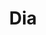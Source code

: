 ---
title: "Dia"
url: /ciudad-autonoma-de-buenos-aires/dia-avenida-rivadavia-6/
shop: supermercado
---